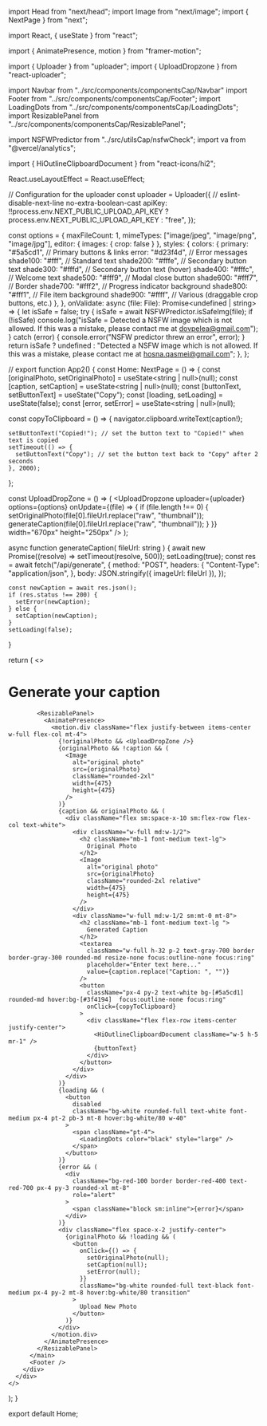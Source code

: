 import Head from "next/head";
import Image from "next/image";
import { NextPage } from "next";

import React, { useState } from "react";

import { AnimatePresence, motion } from "framer-motion";

import { Uploader } from "uploader";
import { UploadDropzone } from "react-uploader";

import Navbar from "../src/components/componentsCap/Navbar"
import Footer from "../src/components/componentsCap/Footer";
import LoadingDots from "../src/components/componentsCap/LoadingDots";
import ResizablePanel from "../src/components/componentsCap/ResizablePanel";

import NSFWPredictor from "../src/utilsCap/nsfwCheck";
import va from "@vercel/analytics";

import { HiOutlineClipboardDocument } from "react-icons/hi2";

React.useLayoutEffect = React.useEffect;

// Configuration for the uploader
const uploader = Uploader({
  // eslint-disable-next-line no-extra-boolean-cast
  apiKey: !!process.env.NEXT_PUBLIC_UPLOAD_API_KEY
    ? process.env.NEXT_PUBLIC_UPLOAD_API_KEY
    : "free",
});

const options = {
  maxFileCount: 1,
  mimeTypes: ["image/jpeg", "image/png", "image/jpg"],
  editor: { images: { crop: false } },
  styles: {
    colors: {
      primary: "#5a5cd1", // Primary buttons & links
      error: "#d23f4d", // Error messages
      shade100: "#fff", // Standard text
      shade200: "#fffe", // Secondary button text
      shade300: "#fffd", // Secondary button text (hover)
      shade400: "#fffc", // Welcome text
      shade500: "#fff9", // Modal close button
      shade600: "#fff7", // Border
      shade700: "#fff2", // Progress indicator background
      shade800: "#fff1", // File item background
      shade900: "#ffff", // Various (draggable crop buttons, etc.)
    },
  },
  onValidate: async (file: File): Promise<undefined | string> => {
    let isSafe = false;
    try {
      isSafe = await NSFWPredictor.isSafeImg(file);
      if (!isSafe) console.log("isSafe = Detected a NSFW image which is not allowed. If this was a mistake, please contact me at dovpelea@gmail.com");
    } catch (error) {
      console.error("NSFW predictor threw an error", error);
    }
    return isSafe
      ? undefined
      : "Detected a NSFW image which is not allowed. If this was a mistake, please contact me at hosna.qasmei@gmail.com";
  },
};

// export function App2() {
const Home: NextPage = () => {
  const [originalPhoto, setOriginalPhoto] = useState<string | null>(null);
  const [caption, setCaption] = useState<string | null>(null);
  const [buttonText, setButtonText] = useState("Copy");
  const [loading, setLoading] = useState<boolean>(false);
  const [error, setError] = useState<string | null>(null);

  const copyToClipboard = () => {
    navigator.clipboard.writeText(caption!);

    setButtonText("Copied!"); // set the button text to "Copied!" when text is copied
    setTimeout(() => {
      setButtonText("Copy"); // set the button text back to "Copy" after 2 seconds
    }, 2000);
  };

  const UploadDropZone = () => (
    <UploadDropzone
      uploader={uploader}
      options={options}
      onUpdate={(file) => {
        if (file.length !== 0) {
          setOriginalPhoto(file[0].fileUrl.replace("raw", "thumbnail"));
          generateCaption(file[0].fileUrl.replace("raw", "thumbnail"));
        }
      }}
      width="670px"
      height="250px"
    />
  );

  async function generateCaption( fileUrl: string )
  {
    await new Promise((resolve) => setTimeout(resolve, 500));
    setLoading(true);
    const res = await fetch("/api/generate", {
      method: "POST",
      headers: {
        "Content-Type": "application/json",
      },
      body: JSON.stringify({ imageUrl: fileUrl }),
    });

    const newCaption = await res.json();
    if (res.status !== 200) {
      setError(newCaption);
    } else {
      setCaption(newCaption);
    }
    setLoading(false);
  }

  return (
    <>
      <Head>
        <title>InfoSoft Image Caption</title>
        <link
          rel="icon"
          href="data:image/svg+xml,<svg xmlns=%22http://www.w3.org/2000/svg%22 viewBox=%220 0 100 100%22><text y=%22.9em%22 font-size=%2290%22>💭</text></svg>"
        />
      </Head>
      <div className="bg-gradient-to-b from-[#2e026d] to-[#15162c]">
        <div className="flex max-w-6xl mx-auto flex-col items-center justify-center py-2 min-h-screen">
          <Navbar />
          <main className="flex flex-1 w-full flex-col items-center justify-center text-center px-4 mt-4 sm:mb-0 mb-8">
            <h1 className="mx-auto max-w-4xl font-display text-4xl font-bold tracking-normal  sm:text-6xl mb-5 text-white">
              Generate your caption
            </h1>

            <ResizablePanel>
              <AnimatePresence>
                <motion.div className="flex justify-between items-center w-full flex-col mt-4">
                  {!originalPhoto && <UploadDropZone />}
                  {originalPhoto && !caption && (
                    <Image
                      alt="original photo"
                      src={originalPhoto}
                      className="rounded-2xl"
                      width={475}
                      height={475}
                    />
                  )}
                  {caption && originalPhoto && (
                    <div className="flex sm:space-x-10 sm:flex-row flex-col text-white">
                      <div className="w-full md:w-1/2">
                        <h2 className="mb-1 font-medium text-lg">
                          Original Photo
                        </h2>
                        <Image
                          alt="original photo"
                          src={originalPhoto}
                          className="rounded-2xl relative"
                          width={475}
                          height={475}
                        />
                      </div>
                      <div className="w-full md:w-1/2 sm:mt-0 mt-8">
                        <h2 className="mb-1 font-medium text-lg ">
                          Generated Caption
                        </h2>
                        <textarea
                          className="w-full h-32 p-2 text-gray-700 border border-gray-300 rounded-md resize-none focus:outline-none focus:ring"
                          placeholder="Enter text here..."
                          value={caption.replace("Caption: ", "")}
                        />
                        <button
                          className="px-4 py-2 text-white bg-[#5a5cd1] rounded-md hover:bg-[#3f4194]  focus:outline-none focus:ring"
                          onClick={copyToClipboard}
                        >
                          <div className="flex flex-row items-center justify-center">
                            <HiOutlineClipboardDocument className="w-5 h-5 mr-1" />
                            {buttonText}
                          </div>
                        </button>
                      </div>
                    </div>
                  )}
                  {loading && (
                    <button
                      disabled
                      className="bg-white rounded-full text-white font-medium px-4 pt-2 pb-3 mt-8 hover:bg-white/80 w-40"
                    >
                      <span className="pt-4">
                        <LoadingDots color="black" style="large" />
                      </span>
                    </button>
                  )}
                  {error && (
                    <div
                      className="bg-red-100 border border-red-400 text-red-700 px-4 py-3 rounded-xl mt-8"
                      role="alert"
                    >
                      <span className="block sm:inline">{error}</span>
                    </div>
                  )}
                  <div className="flex space-x-2 justify-center">
                    {originalPhoto && !loading && (
                      <button
                        onClick={() => {
                          setOriginalPhoto(null);
                          setCaption(null);
                          setError(null);
                        }}
                        className="bg-white rounded-full text-black font-medium px-4 py-2 mt-8 hover:bg-white/80 transition"
                      >
                        Upload New Photo
                      </button>
                    )}
                  </div>
                </motion.div>
              </AnimatePresence>
            </ResizablePanel>
          </main>
          <Footer />
        </div>
      </div>
    </>
  );
}

export default Home;
